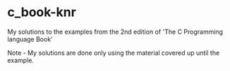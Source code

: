 # c_book-knr
My solutions to the examples from the 2nd edition of 'The C Programming language Book'

Note - My solutions are done only using the material covered up until the example.
